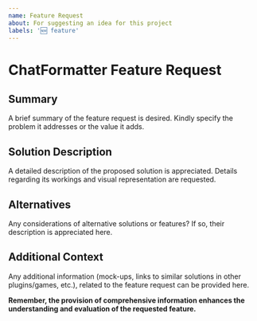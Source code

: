 ```yaml
---
name: Feature Request
about: For suggesting an idea for this project
labels: '🆕 feature'
---
```


# ChatFormatter Feature Request

## Summary

A brief summary of the feature request is desired. Kindly specify the problem it addresses or the value it adds.

## Solution Description

A detailed description of the proposed solution is appreciated.
Details regarding its workings and visual representation are requested.

## Alternatives

Any considerations of alternative solutions or features? If so, their description is appreciated here.

## Additional Context

Any additional information (mock-ups, links to similar solutions in other plugins/games, etc.),
related to the feature request can be provided here.

**Remember, the provision of comprehensive information enhances the understanding and evaluation of the requested
feature.**